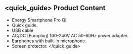 ## <quick_guide> Product Content
* Energy Smartphone Pro Qi.
* Quick guide.
* USB cable
* AC/DC (Europlug) 100-240V AC 50-60Hz power adapter.
* Earphones with built-in microphone.
* Screen protector.
</quick_guide>
